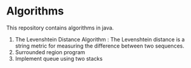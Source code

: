 # Algorithms
This repository contains algorithms in java.

1. The Levenshtein Distance Algorithm : The Levenshtein distance is a string metric for measuring the difference between two sequences.
2. Surrounded region program
3. Implement queue using two stacks
